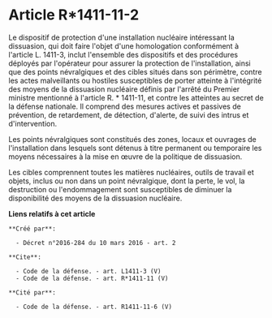 # Article R*1411-11-2

Le dispositif de protection d'une installation nucléaire intéressant la dissuasion, qui doit faire l'objet d'une homologation
conformément à l'article L. 1411-3, inclut l'ensemble des dispositifs et des procédures déployés par l'opérateur pour assurer
la protection de l'installation, ainsi que des points névralgiques et des cibles situés dans son périmètre, contre les actes
malveillants ou hostiles susceptibles de porter atteinte à l'intégrité des moyens de la dissuasion nucléaire définis par
l'arrêté du Premier ministre mentionné à l'article R. * 1411-11, et contre les atteintes au secret de la défense nationale.
Il comprend des mesures actives et passives de prévention, de retardement, de détection, d'alerte, de suivi des intrus et
d'intervention. 

Les points névralgiques sont constitués des zones, locaux et ouvrages de l'installation dans lesquels sont détenus à titre
permanent ou temporaire les moyens nécessaires à la mise en œuvre de la politique de dissuasion. 

Les cibles comprennent toutes les matières nucléaires, outils de travail et objets, inclus ou non dans un point névralgique,
dont la perte, le vol, la destruction ou l'endommagement sont susceptibles de diminuer la disponibilité des moyens de la
dissuasion nucléaire.

**Liens relatifs à cet article**

	**Créé par**:

	  - Décret n°2016-284 du 10 mars 2016 - art. 2

	**Cite**:

	  - Code de la défense. - art. L1411-3 (V)
	  - Code de la défense. - art. R*1411-11 (V)

	**Cité par**:

	  - Code de la défense. - art. R1411-11-6 (V)
